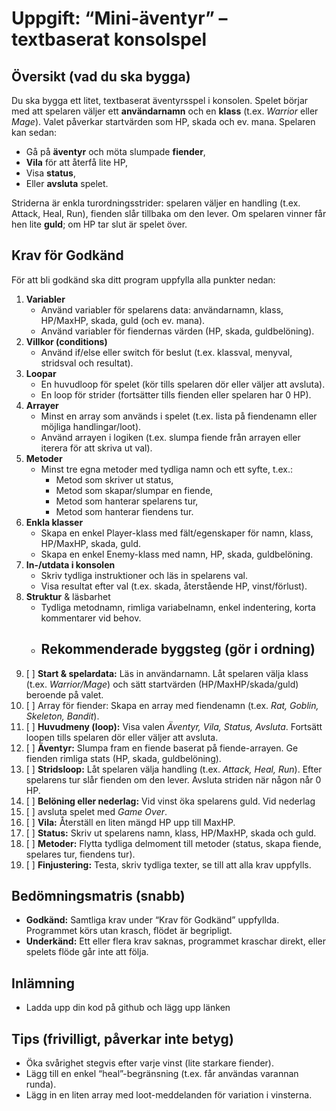 ﻿# Uppgift: “Mini-äventyr” – textbaserat konsolspel

## Översikt (vad du ska bygga)
Du ska bygga ett litet, textbaserat äventyrsspel i konsolen. Spelet börjar med att spelaren
väljer ett **användarnamn** och en **klass** (t.ex. _Warrior_ eller _Mage_). Valet påverkar startvärden
som HP, skada och ev. mana. Spelaren kan sedan:

- Gå på **äventyr** och möta slumpade **fiender**,
- **Vila** för att återfå lite HP,
- Visa **status**,
- Eller **avsluta** spelet.

Striderna är enkla turordningsstrider: spelaren väljer en handling (t.ex. Attack, Heal, Run),
fienden slår tillbaka om den lever. Om spelaren vinner får hen lite **guld**; om HP tar slut är
spelet över.
## Krav för Godkänd
För att bli godkänd ska ditt program uppfylla alla punkter nedan:
1. **Variabler**
    - Använd variabler för spelarens data: användarnamn, klass, HP/MaxHP,
   skada, guld (och ev. mana). 
    - Använd variabler för fiendernas värden (HP, skada, guldbelöning).
2. **Villkor (conditions)**
   - Använd if/else eller switch för beslut (t.ex. klassval, menyval, stridsval
      och resultat).
3. **Loopar**
   - En huvudloop för spelet (kör tills spelaren dör eller väljer att avsluta). 
   - En loop för strider (fortsätter tills fienden eller spelaren har 0 HP).
4. **Arrayer**
   - Minst en array som används i spelet (t.ex. lista på fiendenamn eller möjliga
      handlingar/loot).
   - Använd arrayen i logiken (t.ex. slumpa fiende från arrayen eller iterera för att skriva ut val).
5. **Metoder**
   - Minst tre egna metoder med tydliga namn och ett syfte, t.ex.:
     -  Metod som skriver ut status,
     - Metod som skapar/slumpar en fiende,
     - Metod som hanterar spelarens tur,
     - Metod som hanterar fiendens tur.
6. **Enkla klasser**
   - Skapa en enkel Player-klass med fält/egenskaper för namn, klass,
      HP/MaxHP, skada, guld.
   - Skapa en enkel Enemy-klass med namn, HP, skada, guldbelöning.
7. **In-/utdata i konsolen**
   - Skriv tydliga instruktioner och läs in spelarens val.
   - Visa resultat efter val (t.ex. skada, återstående HP, vinst/förlust).
8. **Struktur** & läsbarhet
   - Tydliga metodnamn, rimliga variabelnamn, enkel indentering, korta kommentarer vid behov.
   - ## Rekommenderade byggsteg (gör i ordning)
1. [ ] **Start & spelardata:** Läs in användarnamn. Låt spelaren välja klass 
   (t.ex. _Warrior/Mage_) och sätt startvärden (HP/MaxHP/skada/guld) beroende på valet. 
2. [ ] Array för fiender: Skapa en array med fiendenamn (t.ex. _Rat, Goblin, 
   Skeleton, Bandit_). 
3. [ ] **Huvudmeny (loop):** Visa valen _Äventyr, Vila, Status, Avsluta_. Fortsätt loopen tills spelaren dör eller väljer att avsluta. 
4. [ ] **Äventyr:** Slumpa fram en fiende baserat på fiende-arrayen. Ge fienden rimliga stats (HP, skada, guldbelöning).
6. [ ] **Stridsloop:** Låt spelaren välja handling (t.ex. _Attack, Heal, Run_). Efter spelarens tur slår fienden om den lever. Avsluta striden när någon når 0 HP. 
7. [ ] **Belöning eller nederlag:** Vid vinst öka spelarens guld. Vid nederlag 
8. [ ] avsluta spelet med _Game Over_. 
9. [ ] **Vila:** Återställ en liten mängd HP upp till MaxHP. 
10. [ ] **Status:** Skriv ut spelarens namn, klass, HP/MaxHP, skada och guld. 
11. [ ] **Metoder:** Flytta tydliga delmoment till metoder (status, skapa fiende, spelares tur, fiendens tur).
12. [ ] **Finjustering:** Testa, skriv tydliga texter, se till att alla krav uppfylls.

## Bedömningsmatris (snabb)
- **Godkänd:** Samtliga krav under “Krav för Godkänd” uppfyllda. Programmet körs 
  utan krasch, flödet är begripligt. 
- **Underkänd:** Ett eller flera krav saknas, programmet kraschar direkt, eller spelets flöde går inte att följa.

## Inlämning
- Ladda upp din kod på github och lägg upp länken

## Tips (frivilligt, påverkar inte betyg)
- Öka svårighet stegvis efter varje vinst (lite starkare fiender).
- Lägg till en enkel “heal”-begränsning (t.ex. får användas varannan runda).
- Lägg in en liten array med loot-meddelanden för variation i vinsterna.
